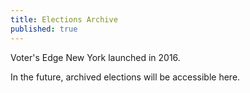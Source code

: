 ```yaml
---
title: Elections Archive
published: true
---
```



Voter's Edge New York launched in 2016. 

In the future, archived elections will be accessible here.